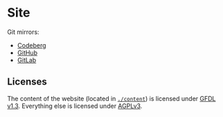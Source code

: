 # Site

Git mirrors:

- [Codeberg](https://codeberg.org/paveloom/paveloom.dev)
- [GitHub](https://github.com/paveloom/paveloom.dev)
- [GitLab](https://gitlab.com/paveloom-g/personal/site)

## Licenses

The content of the website (located in [`./content`](./content)) is licensed under [GFDL v1.3](./LICENSE-GFDL.md). Everything else is licensed under [AGPLv3](./LICENSE-AGPL.md).

